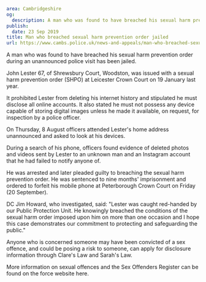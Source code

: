 ```yaml
area: Cambridgeshire
og:
  description: A man who was found to have breached his sexual harm prevention order during an unannounced police visit has been jailed.
publish:
  date: 23 Sep 2019
title: Man who breached sexual harm prevention order jailed
url: https://www.cambs.police.uk/news-and-appeals/man-who-breached-sexual-harm-prevention-order-jailed
```

A man who was found to have breached his sexual harm prevention order during an unannounced police visit has been jailed.

John Lester 67, of Shrewsbury Court, Woodston, was issued with a sexual harm prevention order (SHPO) at Leicester Crown Court on 19 January last year.

It prohibited Lester from deleting his internet history and stipulated he must disclose all online accounts. It also stated he must not possess any device capable of storing digital images unless he made it available, on request, for inspection by a police officer.

On Thursday, 8 August officers attended Lester's home address unannounced and asked to look at his devices.

During a search of his phone, officers found evidence of deleted photos and videos sent by Lester to an unknown man and an Instagram account that he had failed to notify anyone of.

He was arrested and later pleaded guilty to breaching the sexual harm prevention order. He was sentenced to nine months' imprisonment and ordered to forfeit his mobile phone at Peterborough Crown Court on Friday (20 September).

DC Jim Howard, who investigated, said: "Lester was caught red-handed by our Public Protection Unit. He knowingly breached the conditions of the sexual harm order imposed upon him on more than one occasion and I hope this case demonstrates our commitment to protecting and safeguarding the public."

Anyone who is concerned someone may have been convicted of a sex offence, and could be posing a risk to someone, can apply for disclosure information through Clare's Law and Sarah's Law.

More information on sexual offences and the Sex Offenders Register can be found on the force website here.
